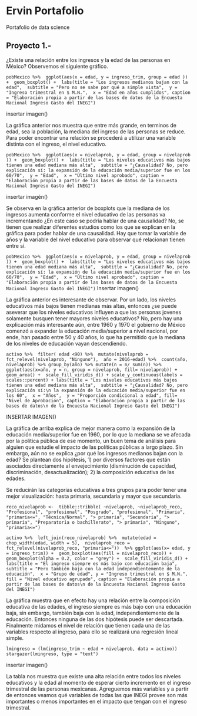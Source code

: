 # Ervin Portafolio
Portafolio de data science


## Proyecto 1.- 
¿Existe una relación entre los ingresos y la edad de las personas en México?
Observemos el siguiente gráfico. 

`pobMexico %>% 
  ggplot(aes(x = edad, y = ingreso_trim, group = edad )) + 
  geom_boxplot() + 
  labs(title = "Los ingresos medianos bajan con la edad", 
       subtitle = "Pero no se sabe por qué a simple vista", 
       y = "Ingreso trimestral en $ M.N.", 
       x = "Edad en años cumplidos", caption = "Elaboración propia a partir de las bases de datos de la Encuesta Nacional Ingreso Gasto del INEGI")`

insertar imagen()

La gráfica anterior nos muestra que entre más grande, en terminos de edad, sea la población, la mediana del ingreso de las personas se reduce. Para poder encontrar una relación se procederá a utilizar una variable distinta con el ingreso, el nivel educativo.

`pobMexico %>% 
  ggplot(aes(x = nivelaprob, y = edad, group = nivelaprob )) + 
  geom_boxplot() + 
  labs(title = "Los niveles educativos más bajos tienen una edad mediana más alta", 
       subtitle = "¿Causalidad? No, pero explicación sí: la expansión de la educación media/superior fue en los 60/70", 
       y = "Edad", 
       x = "Último nivel aprobado",
       caption = "Elaboración propia a partir de las bases de datos de la Encuesta Nacional Ingreso Gasto del INEGI")`

insertar imagén()

Se observa en la gráfica anterior de boxplots que la mediana de los ingresos aumenta conforme el nivel educativo de las personas va incrementando ¿En este caso se podría hablar de una causalidad? No, se tienen que realizar diferentes estudios como los que se explican en la gráfica para poder hablar de una causalidad.
Hay que tomar la variable de años y la variable del nivel educativo para observar qué relacionan tienen entre sí.

`pobMexico %>% 
  ggplot(aes(x = nivelaprob, y = edad, group = nivelaprob )) + 
  geom_boxplot() + 
  labs(title = "Los niveles educativos más bajos tienen una edad mediana más alta", 
       subtitle = "¿Causalidad? No, pero explicación sí: la expansión de la educación media/superior fue en los 60/70", 
       y = "Edad", 
       x = "Último nivel aprobado",
       caption = "Elaboración propia a partir de las bases de datos de la Encuesta Nacional Ingreso Gasto del INEGI")`
Insertar imagen()

La gráfica anterior es interesante de observar. Por un lado, los niveles educativos más bajos tienen medianas más altas, entonces ¿se puede aseverar que los niveles educativos influyen a que las personas jovenes solamente busquen tener mayores niveles educativos? No, pero hay una explicación más interesante aún, entre 1960 y 1970 el gobierno de México comenzó a expander la educación media/superior a nivel nacional, por ende, han pasado entre 50 y 40 años, lo que ha permitido que la mediana de los niveles de educación vayan descendiendo.

`activo %>% 
  filter( edad <90) %>% 
  mutate(nivelaprob = fct_relevel(nivelaprob, "Ninguno"), 
         año = 2016-edad) %>% 
  count(año, nivelaprob) %>%
  group_by(año) %>%
  mutate(n = n/ sum(n)) %>% 
  ggplot(aes(x=año, y = n, group = nivelaprob, fill= nivelaprob)) + 
  geom_area() + 
  scale_fill_viridis_d() +
  scale_y_continuous(labels = scales::percent) +
  labs(title = "Los niveles educativos más bajos tienen una edad mediana más alta", 
       subtitle = "¿Causalidad? No, pero explicación sí:\n la expansión de la educación media/superior fue en los 60", 
       x = "Años", 
       y = "Proporción condicional a edad",
       fill= "Nivel de Aprobación",
       caption = "Elaboración propia a partir de las bases de datos\n de la Encuesta Nacional Ingreso Gasto del INEGI")`
 
INSERTAR IMAGEN()

La gráfica de arriba explica de mejor manera como la expansión de la educación media/superior fue en 1960, por lo que la mediana se ve afecada por la política pública de ese momento, un buen tema de análisis para alguien que estudie el impacto de las políticas públicas a largo plazo. Sin embargo, aún no se explica ¿por qué los ingresos medianos bajan con la edad? Se plantean dos hipótesis, 1) por diversos factores que están asociados directamente al envejecimiento (disminución de capacidad, discriminación, desactualización); 2) la composición educativa de las edades.


Se reducirán las categorías educativas a tres grupos para poder tener una mejor visualización: hasta primaria, secundaria y mayor que secundaria.

`reco_nivelaprob <- 
  tibble::tribble(
    ~nivelaprob, ~nivelaprob_reco,
    "Profesional", "profesional",
    "Posgrado", "profesional",
    "Primaria", "primaria<=",
    "Técnica/Normal", "> primaria",
    "Secundaria", "> primaria",
    "Preparatoria o bachillerato", "> primaria",
    "Ninguno", "primaria<=")`


`activo %>% 
  left_join(reco_nivelaprob) %>% 
  mutate(edad = chop_width(edad, width = 5), 
         nivelaprob_reco = fct_relevel(nivelaprob_reco, "primaria<="))  %>%
  ggplot(aes(x= edad, y = ingreso_trim)) + 
  geom_boxplot(aes(fill = nivelaprob_reco)) + 
  geom_boxplot(alpha = 0.2, color = "grey") + 
  scale_fill_viridis_d() + 
  labs(title = "El ingreso siempre es más bajo con educación baja", 
       subtitle = "Pero también baja con la edad independientemente de la educación", 
       x = "Grupo de edad",
       y = "Ingreso trimestral en $ M.N.", 
       fill = "Nivel educativo
       agrupado",
       caption = "Elaboración propia a partir de las bases de datos\n de la Encuesta Nacional Ingreso Gasto del INEGI")`

La gráfica muestra que en efecto hay una relación entre la composición educativa de las edades, el ingreso siempre es más bajo con una educación baja, sin embargo, también baja con la edad, independientemente de la educación. Entonces ninguna de las dos hipótesis puede ser descartada. Finalmente midamos el nivel de relación que tienen cada una de las variables respecto al ingreso, para ello se realizará una regresión lineal simple.

`lmingreso = (lm(ingreso_trim ~ edad + nivelaprob, data = activo))`
`stargazer(lmingreso, type = "text")`


insertar imagen()


La tabla nos muestra que existe una alta relación entre todos los niveles educativos y la edad al momento de esperar cierto incremento en el ingreso trimestral de las personas mexicanas. Agreguemos más variables y a partir de entonces veamos qué variables de todas las que INEGI provee son más importantes o menos importantes en el impacto que tengan con el ingreso trimestral.





